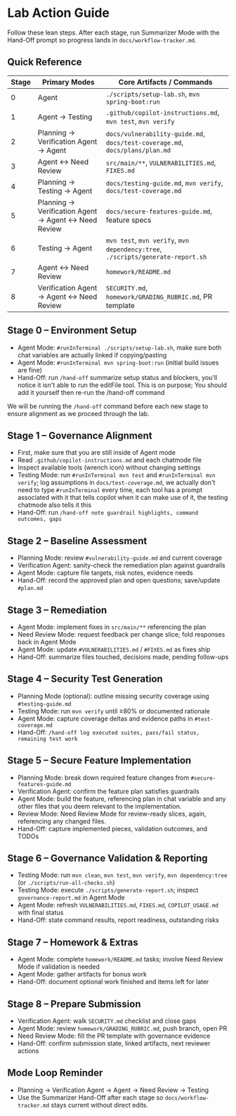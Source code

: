 # Lab Action Guide

Follow these lean steps. After each stage, run Summarizer Mode with the Hand-Off prompt so progress lands in `docs/workflow-tracker.md`.

## Quick Reference

| Stage | Primary Modes                                       | Core Artifacts / Commands                                                       |
| ----- | --------------------------------------------------- | ------------------------------------------------------------------------------- |
| 0     | Agent                                               | `./scripts/setup-lab.sh`, `mvn spring-boot:run`                                 |
| 1     | Agent → Testing                                     | `.github/copilot-instructions.md`, `mvn test`, `mvn verify`                     |
| 2     | Planning → Verification Agent → Agent               | `docs/vulnerability-guide.md`, `docs/test-coverage.md`, `docs/plans/plan.md`    |
| 3     | Agent ↔ Need Review                                 | `src/main/**`, `VULNERABILITIES.md`, `FIXES.md`                                 |
| 4     | Planning → Testing → Agent                          | `docs/testing-guide.md`, `mvn verify`, `docs/test-coverage.md`                  |
| 5     | Planning → Verification Agent → Agent ↔ Need Review | `docs/secure-features-guide.md`, feature specs                                  |
| 6     | Testing → Agent                                     | `mvn test`, `mvn verify`, `mvn dependency:tree`, `./scripts/generate-report.sh` |
| 7     | Agent ↔ Need Review                                 | `homework/README.md`                                                            |
| 8     | Verification Agent → Agent ↔ Need Review            | `SECURITY.md`, `homework/GRADING_RUBRIC.md`, PR template                        |

## Stage 0 – Environment Setup

- Agent Mode: `#runInTerminal ./scripts/setup-lab.sh`, make sure both chat variables are actually linked if copying/pasting
- Agent Mode: `#runInTerminal mvn spring-boot:run` (initial build issues are fine)
- Hand-Off: run `/hand-off` summarize setup status and blockers, you'll notice it isn't able to run the editFile tool. This is on purpose; You should add it yourself then re-run the /hand-off command

We will be running the `/hand-off` command before each new stage to ensure alignment as we proceed through the lab.

## Stage 1 – Governance Alignment

- First, make sure that you are still inside of Agent mode
- Read `.github/copilot-instructions.md` and each chatmode file
- Inspect available tools (wrench icon) without changing settings
- Testing Mode: run `#runInTerminal mvn test` and `#runInTerminal mvn verify`; log assumptions in `docs/test-coverage.md`, we actually don't need to type `#runInTerminal` every time, each tool has a prompt associated with it that tells copilot when it can make use of it, the testing chatmode also tells it this
- Hand-Off: run `/hand-off note guardrail highlights, command outcomes, gaps`

## Stage 2 – Baseline Assessment

- Planning Mode: review `#vulnerability-guide.md` and current coverage
- Verification Agent: sanity-check the remediation plan against guardrails
- Agent Mode: capture file targets, risk notes, evidence needs
- Hand-Off: record the approved plan and open questions; save/update `#plan.md`

## Stage 3 – Remediation

- Agent Mode: implement fixes in `src/main/**` referencing the plan
- Need Review Mode: request feedback per change slice; fold responses back in Agent Mode
- Agent Mode: update `#VULNERABILITIES.md` / `#FIXES.md` as fixes ship
- Hand-Off: summarize files touched, decisions made, pending follow-ups

## Stage 4 – Security Test Generation

- Planning Mode (optional): outline missing security coverage using `#testing-guide.md`
- Testing Mode: run `mvn verify` until ≥80% or documented rationale
- Agent Mode: capture coverage deltas and evidence paths in `#test-coverage.md`
- Hand-Off: `/hand-off log executed suites, pass/fail status, remaining test work`

## Stage 5 – Secure Feature Implementation

- Planning Mode: break down required feature changes from `#secure-features-guide.md`
- Verification Agent: confirm the feature plan satisfies guardrails
- Agent Mode: build the feature, referencing plan in chat variable and any other files that you deem relevant to the implementation.
- Review Mode: Need Review Mode for review-ready slices, again, referencing any changed files.
- Hand-Off: capture implemented pieces, validation outcomes, and TODOs

## Stage 6 – Governance Validation & Reporting

- Testing Mode: run `mvn clean`, `mvn test`, `mvn verify`, `mvn dependency:tree` (or `./scripts/run-all-checks.sh`)
- Testing Mode: execute `./scripts/generate-report.sh`; inspect `governance-report.md` in Agent Mode
- Agent Mode: refresh `VULNERABILITIES.md`, `FIXES.md`, `COPILOT_USAGE.md` with final status
- Hand-Off: state command results, report readiness, outstanding risks

## Stage 7 – Homework & Extras

- Agent Mode: complete `homework/README.md` tasks; involve Need Review Mode if validation is needed
- Agent Mode: gather artifacts for bonus work
- Hand-Off: document optional work finished and items left for later

## Stage 8 – Prepare Submission

- Verification Agent: walk `SECURITY.md` checklist and close gaps
- Agent Mode: review `homework/GRADING_RUBRIC.md`, push branch, open PR
- Need Review Mode: fill the PR template with governance evidence
- Hand-Off: confirm submission state, linked artifacts, next reviewer actions

## Mode Loop Reminder

- Planning → Verification Agent → Agent → Need Review → Testing
- Use the Summarizer Hand-Off after each stage so `docs/workflow-tracker.md` stays current without direct edits.
